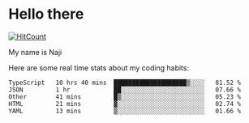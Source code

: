 # Hello there

[![HitCount](http://hits.dwyl.com/na-ji/na-ji.svg)](https://youtu.be/dQw4w9WgXcQ)

My name is Naji

Here are some real time stats about my coding habits:

<!--START_SECTION:waka-->
```text
TypeScript   10 hrs 40 mins  ████████████████████▒░░░░   81.52 % 
JSON         1 hr            ██░░░░░░░░░░░░░░░░░░░░░░░   07.66 % 
Other        41 mins         █▒░░░░░░░░░░░░░░░░░░░░░░░   05.23 % 
HTML         21 mins         ▓░░░░░░░░░░░░░░░░░░░░░░░░   02.74 % 
YAML         13 mins         ▒░░░░░░░░░░░░░░░░░░░░░░░░   01.66 % 
```
<!--END_SECTION:waka-->
